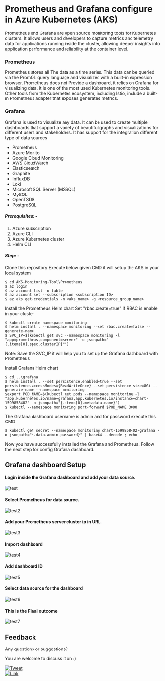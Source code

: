 # Prometheus and Grafana configure in Azure Kubernetes (AKS)

Prometheus and Grafana are open source monitoring tools for Kubernetes clusters. It allows users and developers to capture metrics and telemetry data for applications running inside the cluster, allowing deeper insights into application performance and reliability at the container level.

### Prometheus

Prometheus stores all The data as a time series. This data can be queried via the PromQL query language and visualized with a built-in expression browser. Prometheus does not Provide a dashboard, it relies on Grafana for visualizing data. it is one of the most used Kubernetes monitoring tools. Other tools from the Kubernetes ecosystem, including Istio, include a built-in Prometheus adapter that exposes generated metrics.

### Grafana

Grafana is used to visualize any data. It can be used to create multiple dashboards that support a variety of beautiful graphs and visualizations for different users and stakeholders. It has support for the integration different type of data sources
* Prometheus
* Azure Monito
* Google Cloud Monitoring
* AWS CloudWatch
* Elasticsearch
* Graphite
* InfluxDB
* Loki
* Microsoft SQL Server (MSSQL)
* MySQL
* OpenTSDB
* PostgreSQL

##### Prerequisites: -
1) Azure subscription
2) Azure CLI
3) Azure Kubernetes cluster 
4) Helm CLI

##### Step: -
 Clone this repository Execute below given CMD it will setup the AKS in your local system 
 ```
$ cd AKS-Monitoring-Tool\Prometheus
$ az login
$ az account list -o table
$ az account set --subscription <subscription ID>
$ az aks get-credentials -n <aks_name> -g <resource_group_name>
```
Install the Prometheus Helm chart
Set "rbac.create=true" if RBAC is enable in your cluster 
```
$ kubectl create namespace monitoring
$ helm install . --namespace monitoring --set rbac.create=false --generate-name
$ SVC_IP=$(kubectl get svc --namespace monitoring -l "app=prometheus,component=server" -o jsonpath="{.items[0].spec.clusterIP}"")
```
Note: Save the SVC_IP it will help you to set up the Grafana dashboard with Prometheus

Install Grafana Helm chart
```
$ cd ..\grafana
$ helm install . --set persistence.enabled=true --set persistence.accessModes={ReadWriteOnce} --set persistence.size=8Gi --generate-name --namespace monitoring
$export POD_NAME=$(kubectl get pods --namespace monitoring -l "app.kubernetes.io/name=grafana,app.kubernetes.io/instance=chart-1599858402" -o jsonpath="{.items[0].metadata.name}")
$ kubectl --namespace monitoring port-forward $POD_NAME 3000
```
The Grafana dashboard username is admin and for password execute this CMD
```
$ kubectl get secret --namespace monitoring chart-1599858402-grafana -o jsonpath="{.data.admin-password}" | base64 --decode ; echo
```
Now you have successfully installed the Grafana and Prometheus.
Follow the next step for config Grafana dashboard.

## Grafana dashboard Setup
#### Login inside the Grafana dashboard and add your data source.
![test](https://e9auzg.dm.files.1drv.com/y4m0xC5wKHC1TM6kwVfYzNszRptkMqvtznlIGT0xRpTVPmkGnBOsRdYHidgINrb0MNAvwwKnDMroMyAkSL1P6bM6Q_iTGZDxQW4T9ig3TxEgfSksGtqeCFJ-qi42Z-46xR33bIkIrxbElW12sAPkQAhjkYebrKAf3w35v9GzJ8l9fce5RmCXhRiQ41ZOI0SUQ8GyB_A9bzx9gDXYsqaq5BopQ?width=1024&height=238&cropmode=none)

#### Select Prometheus for data source. 
![test2](https://e9atzg.dm.files.1drv.com/y4mA8c0hZEJuDqTJUi97kt4LOZW_g6WQ3r9jLg-67lIdKWKCnhNkw9wEZ7E4iul0gl06XsCtKtR9qzGatvlkPm9IlyOZFGqtMvPwAWa5Jy18urowHTJ7ohj6NAqNRyghNrmaDiFe04bhLhAaZ6u9Z1I4PKmd9BCRkOMNwPrdj0TD9jbgmTIsw4869k7QUb4UZPjjd0F_HEgowCJQwQugU3gig?width=1024&height=188&cropmode=none)

#### Add your Prometheus server cluster ip in URL.
![test3](https://e9arzg.dm.files.1drv.com/y4mrutKebHbInN97ouy-A1V8pj36Jm7SdllnGwSikUlJplrzZZfAGLm4P7AYrKpT1j9TvFUa0sqiUTCdGb1fB94P7aaXg3HrZifFQ0x1C0CzeeIIGr9uybww3wDZ56iQVE2Nw4sIqHfWCeB1UvOy6tc7QpZ9PnaNDZcoJFm5aVJ12PYjf644L5MOKux8AxbeMGWiojX33k4QEEzSDZXLWje4g?width=1024&height=340&cropmode=none)

#### Import dashboard 
![test4](https://e9ayzg.dm.files.1drv.com/y4mK2cxf8EFWj5lTjsRLmnkoeD58p_786N5vF1SFAdvJn7k5KLCgW8ruGKxuyTfDFP8206cFU8oBpN1zRVVaVkbr6lPpOk1auyTT6xHdxrt48D5J2fJSpN81LccMWOJb5D8y5lrZiX2DU3uK_DxpN5dTLklOt9zPBzbMLBaDpUO-PpdJZpt2x3H-sU2Jp_TE0sGcrpR2h-HZVl6Itt07MZlxQ?width=660&height=344&cropmode=none)

#### Add dashboard ID 
![test5](https://e9axzg.dm.files.1drv.com/y4mZuXY6IoSCsK1OoYFTEddjba3ulYv3VxnPLNAq54Giz8SpZBCYX1AlMNLKLlosxbxExGPMA2O-mxuR4DT0GfCr2VygEUHF9PIoM-qPWk1K1Nq_laTjKgdVFclzbWiEHpg_dN5XDbppXNMp4_zJOPrsYTNqArVPA-WucaVeRuMq_SnKTssJA0z8Writ7VdfWXf32-0oe4O1fI9a8HnSD0OJw?width=1024&height=325&cropmode=none)

#### Select data source for the dashboard
![test6](https://e9aszg.dm.files.1drv.com/y4mKfAP6ZlX0mRmCC6ZRBlGs8XAjMO--qYo1q3eZJZ9JZAJQQxd5wH8IZ1DCmk3XNN3iZBvSj1YAukKAXzg1cSSFuQWC4jeNVgnv4nHF7QvW7B4fcKkeXFVRDl4D7yJX2UxGdTPd26DWvBZylegrXldU4UbdIZokhuiJcpNOutf0FLXUgCYZexgMXN3X7xf-PLElhqROOIEcmXRz44kA1sERg?width=660&height=233&cropmode=none)

#### This is the Final outcome 
![test7](https://e9avzg.dm.files.1drv.com/y4mKtTIEjN7Dx-dnc8crkJZvpqFzGcMLf2c0oxYDEJY_sjC01fJrl8uvi4cVT8DPj0PXKdWOGaY8m91RL25xRxIPEiRXVDrRscyBULliCS01-akTsSlCNMPw0wS1ith92owrKGlrH91O5HW_kbb7AgqjPkj38L4sBZ7zCGwbubuoh_KiwmOKQoKbP7gfqHEP1fnINM4_to0mDtHKjeX4dz8Ow?width=1024&height=493&cropmode=none)

## Feedback 
Any questions or suggestions?

You are welcome to discuss it on :)

[![Tweet](https://img.shields.io/twitter/url?style=social&url=https%3A%2F%2Ftwitter.com%2Fer_maheshkvish)](https://twitter.com/er_maheshkvish)<br>
[![Link](https://img.icons8.com/fluent/48/000000/linkedin.png)](https://www.linkedin.com/in/mahesh-kumar-393407153/)
